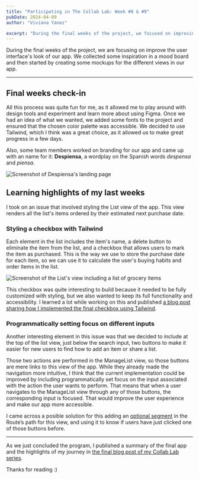 ```yaml
---
title: "Participating in The Collab Lab: Week #8 & #9"
pubDate: 2024-04-09
author: "Viviana Yanez"

excerpt: "During the final weeks of the project, we focused on improving the user interface's look of our app. We collected some inspiration in a mood board and then started by creating some mockups for the different views in our app."
---
```


During the final weeks of the project, we are focusing on improve the user interface's look of our app. We collected some inspiration in a mood board and then started by creating some mockups for the different views in our app.

---

## Final weeks check-in

All this process was quite fun for me, as it allowed me to play around with design tools and experiment and learn more about using Figma. Once we had an idea of what we wanted, we added some fonts to the project and ensured that the chosen color palette was accessible.
We decided to use Tailwind, which I think was a great choice, as it allowed us to make great progress in a few days.

Also, some team members worked on branding for our app and came up with an name for it: **Despiensa**, a wordplay on the Spanish words _despensa_ and _piensa_.

<div class="blog__illustration">
    <img src='https://dev-to-uploads.s3.amazonaws.com/uploads/articles/vmf9ir4betzj28yr0tbk.png' alt="Screenshot of Despiensa's landing page"/>
</div>

## Learning highlights of my last weeks

I took on an issue that involved styling the List view of the app. This view renders all the list's items ordered by their estimated next purchase date.

### Styling a checkbox with Tailwind

Each element in the list includes the item's name, a delete button to eliminate the item from the list, and a checkbox that allows users to mark the item as purchased. This is the way we use to store the purchase date for each item, so we can use it to calculate the user's buying habits and order items in the list.

<div class="blog__illustration">
    <img src='https://dev-to-uploads.s3.amazonaws.com/uploads/articles/ofx1ntflamgtvyb4ntau.png' alt="Screenshot of the List's view including a list of grocery items"/>
</div>

This checkbox was quite interesting to build because it needed to be fully customized with styling, but we also wanted to keep its full functionality and accessibility. I learned a lot while working on this and published [a blog post sharing how I implemented the final checkbox using Tailwind](https://dev.to/vivitt/a-fully-accessible-checkbox-styled-with-tailwind-56nk).

### Programmatically setting focus on different inputs

Another interesting element in this issue was that we decided to include at the top of the list view, just below the search input, two buttons to make it easier for new users to find how to add an item or share a list.

Those two actions are performed in the ManageList view, so those buttons are mere links to this view of the app. While they already made the navigation more intuitive, I think that the current implementation could be improved by including programmatically set focus on the input associated with the action the user wants to perform. That means that when a user navigates to the ManageList view through any of those buttons, the corresponding input is focused. That would improve the user experience and make our app more accessible.

I came across a posible solution for this adding an [optional segment](https://reactrouter.com/en/main/route/route#optional-segments) in the Route’s path for this view, and using it to know if users have just clicked one of those buttons before.

---

As we just concluded the program, I published a summary of the final app and the highlights of my journey in [the final blog post of my Collab Lab series](/blog/posts/the-collab-wrapping-up).

Thanks for reading :)
